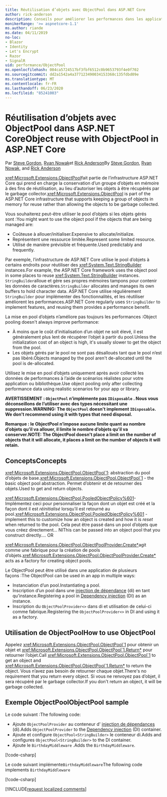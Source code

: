 ```yaml
---
title: Réutilisation d’objets avec ObjectPool dans ASP.NET Core
author: rick-anderson
description: Conseils pour améliorer les performances dans les applications de ASP.NET Core à l’aide de ObjectPool.
monikerRange: '>= aspnetcore-1.1'
ms.author: riande
ms.date: 04/11/2019
no-loc:
- Blazor
- Identity
- Let's Encrypt
- Razor
- SignalR
uid: performance/ObjectPool
ms.openlocfilehash: 004ca5724517bf3fbf6512c0b9653793f4e0f702
ms.sourcegitcommit: dd2a1542a4a377123490034153368c135fdbd09e
ms.translationtype: MT
ms.contentlocale: fr-FR
ms.lasthandoff: 06/23/2020
ms.locfileid: "85241003"
---
```

# <a name="object-reuse-with-objectpool-in-aspnet-core"></a><span data-ttu-id="c7515-103">Réutilisation d’objets avec ObjectPool dans ASP.NET Core</span><span class="sxs-lookup"><span data-stu-id="c7515-103">Object reuse with ObjectPool in ASP.NET Core</span></span>

<span data-ttu-id="c7515-104">Par [Steve Gordon](https://twitter.com/stevejgordon), [Ryan Nowak](https://github.com/rynowak)et [Rick Anderson](https://twitter.com/RickAndMSFT)</span><span class="sxs-lookup"><span data-stu-id="c7515-104">By [Steve Gordon](https://twitter.com/stevejgordon), [Ryan Nowak](https://github.com/rynowak), and [Rick Anderson](https://twitter.com/RickAndMSFT)</span></span>

<span data-ttu-id="c7515-105"><xref:Microsoft.Extensions.ObjectPool>fait partie de l’infrastructure ASP.NET Core qui prend en charge la conservation d’un groupe d’objets en mémoire à des fins de réutilisation, au lieu d’autoriser les objets à être récupérés par le garbage collector.</span><span class="sxs-lookup"><span data-stu-id="c7515-105"><xref:Microsoft.Extensions.ObjectPool> is part of the ASP.NET Core infrastructure that supports keeping a group of objects in memory for reuse rather than allowing the objects to be garbage collected.</span></span>

<span data-ttu-id="c7515-106">Vous souhaiterez peut-être utiliser le pool d’objets si les objets gérés sont :</span><span class="sxs-lookup"><span data-stu-id="c7515-106">You might want to use the object pool if the objects that are being managed are:</span></span>

- <span data-ttu-id="c7515-107">Coûteuse à allouer/initialiser.</span><span class="sxs-lookup"><span data-stu-id="c7515-107">Expensive to allocate/initialize.</span></span>
- <span data-ttu-id="c7515-108">Représentent une ressource limitée.</span><span class="sxs-lookup"><span data-stu-id="c7515-108">Represent some limited resource.</span></span>
- <span data-ttu-id="c7515-109">Utilisé de manière prévisible et fréquente.</span><span class="sxs-lookup"><span data-stu-id="c7515-109">Used predictably and frequently.</span></span>

<span data-ttu-id="c7515-110">Par exemple, l’infrastructure de ASP.NET Core utilise le pool d’objets à certains endroits pour réutiliser des <xref:System.Text.StringBuilder> instances.</span><span class="sxs-lookup"><span data-stu-id="c7515-110">For example, the ASP.NET Core framework uses the object pool in some places to reuse <xref:System.Text.StringBuilder> instances.</span></span> <span data-ttu-id="c7515-111">`StringBuilder`alloue et gère ses propres mémoires tampons pour contenir les données de caractères.</span><span class="sxs-lookup"><span data-stu-id="c7515-111">`StringBuilder` allocates and manages its own buffers to hold character data.</span></span> <span data-ttu-id="c7515-112">ASP.NET Core utilise régulièrement `StringBuilder` pour implémenter des fonctionnalités, et les réutiliser améliorent les performances.</span><span class="sxs-lookup"><span data-stu-id="c7515-112">ASP.NET Core regularly uses `StringBuilder` to implement features, and reusing them provides a performance benefit.</span></span>

<span data-ttu-id="c7515-113">La mise en pool d’objets n’améliore pas toujours les performances :</span><span class="sxs-lookup"><span data-stu-id="c7515-113">Object pooling doesn't always improve performance:</span></span>

- <span data-ttu-id="c7515-114">À moins que le coût d’initialisation d’un objet ne soit élevé, il est généralement plus lent de récupérer l’objet à partir du pool.</span><span class="sxs-lookup"><span data-stu-id="c7515-114">Unless the initialization cost of an object is high, it's usually slower to get the object from the pool.</span></span>
- <span data-ttu-id="c7515-115">Les objets gérés par le pool ne sont pas désalloués tant que le pool n’est pas libéré.</span><span class="sxs-lookup"><span data-stu-id="c7515-115">Objects managed by the pool aren't de-allocated until the pool is de-allocated.</span></span>

<span data-ttu-id="c7515-116">Utilisez le mise en pool d’objets uniquement après avoir collecté les données de performances à l’aide de scénarios réalistes pour votre application ou bibliothèque.</span><span class="sxs-lookup"><span data-stu-id="c7515-116">Use object pooling only after collecting performance data using realistic scenarios for your app or library.</span></span>

<span data-ttu-id="c7515-117">**AVERTISSEMENT : `ObjectPool` n’implémente pas `IDisposable` . Nous vous déconseillons de l’utiliser avec des types nécessitant une suppression.**</span><span class="sxs-lookup"><span data-stu-id="c7515-117">**WARNING: The `ObjectPool` doesn't implement `IDisposable`. We don't recommend using it with types that need disposal.**</span></span>

<span data-ttu-id="c7515-118">**Remarque : le ObjectPool n’impose aucune limite quant au nombre d’objets qu’il va allouer, il limite le nombre d’objets qu’il va conserver.**</span><span class="sxs-lookup"><span data-stu-id="c7515-118">**NOTE: The ObjectPool doesn't place a limit on the number of objects that it will allocate, it places a limit on the number of objects it will retain.**</span></span>

## <a name="concepts"></a><span data-ttu-id="c7515-119">Concepts</span><span class="sxs-lookup"><span data-stu-id="c7515-119">Concepts</span></span>

<span data-ttu-id="c7515-120"><xref:Microsoft.Extensions.ObjectPool.ObjectPool`1>: abstraction du pool d’objets de base.</span><span class="sxs-lookup"><span data-stu-id="c7515-120"><xref:Microsoft.Extensions.ObjectPool.ObjectPool`1> - the basic object pool abstraction.</span></span> <span data-ttu-id="c7515-121">Permet d’obtenir et de retourner des objets.</span><span class="sxs-lookup"><span data-stu-id="c7515-121">Used to get and return objects.</span></span>

<span data-ttu-id="c7515-122"><xref:Microsoft.Extensions.ObjectPool.PooledObjectPolicy%601>-Implémentez ceci pour personnaliser la façon dont un objet est créé et la façon dont il est *réinitialisé* lorsqu’il est retourné au pool.</span><span class="sxs-lookup"><span data-stu-id="c7515-122"><xref:Microsoft.Extensions.ObjectPool.PooledObjectPolicy%601> - implement this to customize how an object is created and how it is *reset* when returned to the pool.</span></span> <span data-ttu-id="c7515-123">Cela peut être passé dans un pool d’objets que vous créez directement... NI</span><span class="sxs-lookup"><span data-stu-id="c7515-123">This can be passed into an object pool that you construct directly.... OR</span></span>

<span data-ttu-id="c7515-124"><xref:Microsoft.Extensions.ObjectPool.ObjectPoolProvider.Create*>agit comme une fabrique pour la création de pools d’objets.</span><span class="sxs-lookup"><span data-stu-id="c7515-124"><xref:Microsoft.Extensions.ObjectPool.ObjectPoolProvider.Create*> acts as a factory for creating object pools.</span></span>
<!-- REview, there is no ObjectPoolProvider<T> -->

<span data-ttu-id="c7515-125">Le ObjectPool peut être utilisé dans une application de plusieurs façons :</span><span class="sxs-lookup"><span data-stu-id="c7515-125">The ObjectPool can be used in an app in multiple ways:</span></span>

* <span data-ttu-id="c7515-126">Instanciation d’un pool.</span><span class="sxs-lookup"><span data-stu-id="c7515-126">Instantiating a pool.</span></span>
* <span data-ttu-id="c7515-127">Inscription d’un pool dans une [injection de dépendance](xref:fundamentals/dependency-injection) (di) en tant qu’instance.</span><span class="sxs-lookup"><span data-stu-id="c7515-127">Registering a pool in [Dependency injection](xref:fundamentals/dependency-injection) (DI) as an instance.</span></span>
* <span data-ttu-id="c7515-128">Inscription du `ObjectPoolProvider<>` dans di et utilisation de celui-ci comme fabrique.</span><span class="sxs-lookup"><span data-stu-id="c7515-128">Registering the `ObjectPoolProvider<>` in DI and using it as a factory.</span></span>

## <a name="how-to-use-objectpool"></a><span data-ttu-id="c7515-129">Utilisation de ObjectPool</span><span class="sxs-lookup"><span data-stu-id="c7515-129">How to use ObjectPool</span></span>

<span data-ttu-id="c7515-130">Appelez <xref:Microsoft.Extensions.ObjectPool.ObjectPool`1> pour obtenir un objet et <xref:Microsoft.Extensions.ObjectPool.ObjectPool`1.Return*> pour retourner l’objet.</span><span class="sxs-lookup"><span data-stu-id="c7515-130">Call <xref:Microsoft.Extensions.ObjectPool.ObjectPool`1> to get an object and <xref:Microsoft.Extensions.ObjectPool.ObjectPool`1.Return*> to return the object.</span></span>  <span data-ttu-id="c7515-131">Vous n’avez pas besoin de retourner chaque objet.</span><span class="sxs-lookup"><span data-stu-id="c7515-131">There's no requirement that you return every object.</span></span> <span data-ttu-id="c7515-132">Si vous ne renvoyez pas d’objet, il sera récupéré par le garbage collector.</span><span class="sxs-lookup"><span data-stu-id="c7515-132">If you don't return an object, it will be garbage collected.</span></span>

## <a name="objectpool-sample"></a><span data-ttu-id="c7515-133">Exemple ObjectPool</span><span class="sxs-lookup"><span data-stu-id="c7515-133">ObjectPool sample</span></span>

<span data-ttu-id="c7515-134">Le code suivant :</span><span class="sxs-lookup"><span data-stu-id="c7515-134">The following code:</span></span>

* <span data-ttu-id="c7515-135">Ajoute `ObjectPoolProvider` au conteneur d' [injection de dépendances](xref:fundamentals/dependency-injection) (di).</span><span class="sxs-lookup"><span data-stu-id="c7515-135">Adds `ObjectPoolProvider` to the [Dependency injection](xref:fundamentals/dependency-injection) (DI) container.</span></span>
* <span data-ttu-id="c7515-136">Ajoute et configure `ObjectPool<StringBuilder>` le conteneur di.</span><span class="sxs-lookup"><span data-stu-id="c7515-136">Adds and configures `ObjectPool<StringBuilder>` to the DI container.</span></span>
* <span data-ttu-id="c7515-137">Ajoute le `BirthdayMiddleware` .</span><span class="sxs-lookup"><span data-stu-id="c7515-137">Adds the `BirthdayMiddleware`.</span></span>

[!code-csharp[](ObjectPool/ObjectPoolSample/Startup.cs?name=snippet)]

<span data-ttu-id="c7515-138">Le code suivant implémente`BirthdayMiddleware`</span><span class="sxs-lookup"><span data-stu-id="c7515-138">The following code implements `BirthdayMiddleware`</span></span>

[!code-csharp[](ObjectPool/ObjectPoolSample/BirthdayMiddleware.cs?name=snippet)]

[!INCLUDE[request localized comments](~/includes/code-comments-loc.md)]
